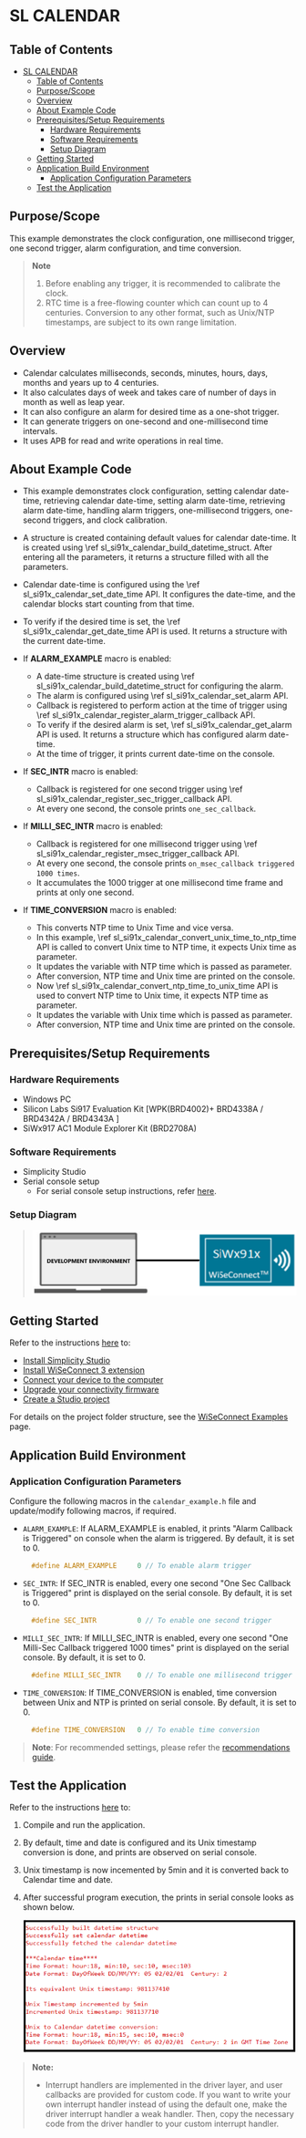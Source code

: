 # SL CALENDAR

## Table of Contents

- [SL CALENDAR](#sl-calendar)
  - [Table of Contents](#table-of-contents)
  - [Purpose/Scope](#purposescope)
  - [Overview](#overview)
  - [About Example Code](#about-example-code)
  - [Prerequisites/Setup Requirements](#prerequisitessetup-requirements)
    - [Hardware Requirements](#hardware-requirements)
    - [Software Requirements](#software-requirements)
    - [Setup Diagram](#setup-diagram)
  - [Getting Started](#getting-started)
  - [Application Build Environment](#application-build-environment)
    - [Application Configuration Parameters](#application-configuration-parameters)
  - [Test the Application](#test-the-application)

## Purpose/Scope

This example demonstrates the clock configuration, one millisecond trigger, one second trigger, alarm configuration, and time conversion.

  > **Note** 
  > 1. Before enabling any trigger, it is recommended to calibrate the clock.
  > 2. RTC time is a free-flowing counter which can count up to 4 centuries. Conversion to any other format, such as Unix/NTP timestamps, are subject to its own range limitation.

## Overview

- Calendar calculates milliseconds, seconds, minutes, hours, days, months and years up to 4 centuries.
- It also calculates days of week and takes care of number of days in month as well as leap year.
- It can also configure an alarm for desired time as a one-shot trigger.
- It can generate triggers on one-second and one-millisecond time intervals.
- It uses APB for read and write operations in real time.

## About Example Code

- This example demonstrates clock configuration, setting calendar date-time, retrieving calendar date-time, setting alarm date-time, retrieving alarm date-time, handling alarm triggers, one-millisecond triggers, one-second triggers, and clock calibration.
- A structure is created containing default values for calendar date-time. It is created using \ref sl_si91x_calendar_build_datetime_struct. After entering all the parameters, it returns a structure filled with all the parameters.
- Calendar date-time is configured using the \ref sl_si91x_calendar_set_date_time API. It configures the date-time, and the calendar blocks start counting from that time.
- To verify if the desired time is set, the \ref sl_si91x_calendar_get_date_time API is used. It returns a structure with the current date-time.

- If **ALARM_EXAMPLE** macro is enabled:

  - A date-time structure is created using \ref sl_si91x_calendar_build_datetime_struct for configuring the alarm.  
  - The alarm is configured using \ref sl_si91x_calendar_set_alarm API.
  - Callback is registered to perform action at the time of trigger using \ref sl_si91x_calendar_register_alarm_trigger_callback API.
  - To verify if the desired alarm is set, \ref sl_si91x_calendar_get_alarm API is used. It returns a structure which has configured alarm date-time.
  - At the time of trigger, it prints current date-time on the console.

- If **SEC_INTR** macro is enabled:

  - Callback is registered for one second trigger using \ref sl_si91x_calendar_register_sec_trigger_callback API.
  - At every one second, the console prints `one_sec_callback`.

- If **MILLI_SEC_INTR** macro is enabled:

  - Callback is registered for one millisecond trigger using \ref sl_si91x_calendar_register_msec_trigger_callback API.
  - At every one second, the console prints `on_msec_callback triggered 1000 times`.
  - It accumulates the 1000 trigger at one millisecond time frame and prints at only one second.

- If **TIME_CONVERSION** macro is enabled:

  - This converts NTP time to Unix Time and vice versa.
  - In this example, \ref sl_si91x_calendar_convert_unix_time_to_ntp_time API is called to convert Unix time to NTP time, it expects Unix time as parameter.
  - It updates the variable with NTP time which is passed as parameter.
  - After conversion, NTP time and Unix time are printed on the console.
  - Now \ref sl_si91x_calendar_convert_ntp_time_to_unix_time API is used to convert NTP time to Unix time, it expects NTP time as parameter.
  - It updates the variable with Unix time which is passed as parameter.
  - After conversion, NTP time and Unix time are printed on the console.

## Prerequisites/Setup Requirements

### Hardware Requirements

- Windows PC
- Silicon Labs Si917 Evaluation Kit [WPK(BRD4002)+ BRD4338A / BRD4342A / BRD4343A ]
- SiWx917 AC1 Module Explorer Kit (BRD2708A)

### Software Requirements

- Simplicity Studio
- Serial console setup
  - For serial console setup instructions, refer [here](https://docs.silabs.com/wiseconnect/latest/wiseconnect-developers-guide-developing-for-silabs-hosts/#console-input-and-output).

### Setup Diagram

> ![Figure: setupdiagram](resources/readme/setupdiagram.png)

## Getting Started

Refer to the instructions [here](https://docs.silabs.com/wiseconnect/latest/wiseconnect-getting-started/) to:

- [Install Simplicity Studio](https://docs.silabs.com/wiseconnect/latest/wiseconnect-developers-guide-developing-for-silabs-hosts/#install-simplicity-studio)
- [Install WiSeConnect 3 extension](https://docs.silabs.com/wiseconnect/latest/wiseconnect-developers-guide-developing-for-silabs-hosts/#install-the-wi-se-connect-3-extension)
- [Connect your device to the computer](https://docs.silabs.com/wiseconnect/latest/wiseconnect-developers-guide-developing-for-silabs-hosts/#connect-si-wx91x-to-computer)
- [Upgrade your connectivity firmware](https://docs.silabs.com/wiseconnect/latest/wiseconnect-developers-guide-developing-for-silabs-hosts/#update-si-wx91x-connectivity-firmware)
- [Create a Studio project](https://docs.silabs.com/wiseconnect/latest/wiseconnect-developers-guide-developing-for-silabs-hosts/#create-a-project)

For details on the project folder structure, see the [WiSeConnect Examples](https://docs.silabs.com/wiseconnect/latest/wiseconnect-examples/#example-folder-structure) page.

## Application Build Environment

### Application Configuration Parameters

Configure the following macros in the `calendar_example.h` file and update/modify following macros, if required.

- `ALARM_EXAMPLE`: If ALARM_EXAMPLE is enabled, it prints "Alarm Callback is Triggered" on console when the alarm is triggered. By default, it is set to 0.

  ```C
    #define ALARM_EXAMPLE     0 // To enable alarm trigger 
  ```

- `SEC_INTR`: If SEC_INTR is enabled, every one second "One Sec Callback is Triggered" print is displayed on the serial console. By default, it is set to 0.

  ```C
    #define SEC_INTR          0 // To enable one second trigger 
  ```

- `MILLI_SEC_INTR`: If MILLI_SEC_INTR is enabled, every one second "One Milli-Sec Callback triggered 1000 times" print is displayed on the serial console. By default, it is set to 0.

  ```C
    #define MILLI_SEC_INTR    0 // To enable one millisecond trigger 
  ```

- `TIME_CONVERSION`: If TIME_CONVERSION is enabled, time conversion between Unix and NTP is printed on serial console. By default, it is set to 0.

  ```C
    #define TIME_CONVERSION   0 // To enable time conversion 
  ```

> **Note**: For recommended settings, please refer the [recommendations guide](https://docs.silabs.com/wiseconnect/latest/wiseconnect-developers-guide-prog-recommended-settings/).

## Test the Application

Refer to the instructions [here](https://docs.silabs.com/wiseconnect/latest/wiseconnect-getting-started/) to:

1. Compile and run the application.
2. By default, time and date is configured and its Unix timestamp conversion is done, and prints are observed on serial console.
3. Unix timestamp is now incemented by 5min and it is converted back to Calendar time and date.
4. After successful program execution, the prints in serial console looks as shown below.

    ![Figure: output](resources/readme/output.png)

> **Note:**
>
> - Interrupt handlers are implemented in the driver layer, and user callbacks are provided for custom code. If you want to write your own interrupt handler instead of using the default one, make the driver interrupt handler a weak handler. Then, copy the necessary code from the driver handler to your custom interrupt handler.
